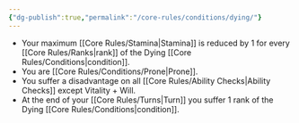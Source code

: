 ```yaml
---
{"dg-publish":true,"permalink":"/core-rules/conditions/dying/"}
---
```


- Your maximum [[Core Rules/Stamina\|Stamina]] is reduced by 1 for every [[Core Rules/Ranks\|rank]] of the Dying [[Core Rules/Conditions\|condition]].
- You are [[Core Rules/Conditions/Prone\|Prone]].
- You suffer a disadvantage on all [[Core Rules/Ability Checks\|Ability Checks]] except Vitality + Will.
- At the end of your [[Core Rules/Turns\|Turn]] you suffer 1 rank of the Dying [[Core Rules/Conditions\|condition]].